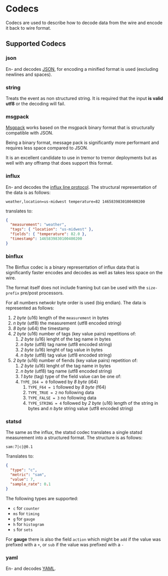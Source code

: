 # Codecs

Codecs are used to describe how to decode data from the wire and encode it back to wire format.

## Supported Codecs

### json

En- and decodes [JSON](https://json.org), for encoding a minified format is used (excluding newlines and spaces).

### string

Treats the event as non structured string. It is required that the input **is valid utf8** or the decoding will fail.

### msgpack

[Msgpack](https://msgpack.org) works based on the msgpack binary format that is structurally compatible with JSON.

Being a binary format, message pack is significantly more performant and requires less space compared to JSON.

It is an excellent candidate to use in tremor to tremor deployments but as well with any offramp that does support this format.

### influx

En- and decodes the [influx line protocol](https://docs.influxdata.com/influxdb/v1.7/write_protocols/line_protocol_tutorial/). The structural representation of the data is as follows:

```text
weather,location=us-midwest temperature=82 1465839830100400200
```

translates to:

```json
{
  "measurement": "weather",
  "tags": { "location": "us-midwest" },
  "fields": { "temperature": 82.0 },
  "timestamp": 1465839830100400200
}
```

### binflux

The Binflux codec is a binary representation of influx data that is significantly faster encodes and decodes as well as takes less space on the wire.

The format itself does not include framing but can be used with the `size-prefix` pre/post processors.

For all numbers netwokr byte order is used (big endian). The data is represented as follows:

1. _2 byte_ (u16) length of the `measurement` in bytes
2. _n byte_ (utf8) the measurement (utf8 encoded string)
3. _8 byte_ (u64) the timestamp
4. _2 byte_ (u16) number of tags (key value pairs) repetitions of:
   1. _2 byte_ (u16) lenght of the tag name in bytes
   2. _n byte_ (utf8) tag name (utf8 encoded string)
   3. _2 byte_ (u16) lenght of tag value in bytes
   4. _n byte_ (utf8) tag value (utf8 encoded string)
5. _2 byte_ (u16) number of fiends (key value pairs) repetition of:
   1. _2 byte_ (u16) lenght of the tag name in bytes
   2. _n byte_ (utf8) tag name (utf8 encoded string)
   3. _1 byte_ (tag) type of the field value can be one of:
   4. `TYPE_I64 = 0` followed by _8 byte_ (i64)
      1. `TYPE_F64 = 1` followed by _8 byte_ (f64)
      2. `TYPE_TRUE = 2` no following data
      3. `TYPE_FALSE = 3` no following data
      4. `TYPE_STRING = 4` followed by _2 byte_ (u16) length of the string in bytes and _n byte_ string value (utf8 encoded string)

### statsd

The same as the influx, the statsd codec translates a single statsd measurement into a structured format. The structure is as follows:

```text
sam:7|c|@0.1
```

Translates to:

```json
{
  "type": "c",
  "metric": "sam",
  "value": 7,
  "sample_rate": 0.1
}
```

The following types are supported:

- `c` for `counter`
- `ms` for `timing`
- `g` for `gauge`
- `h` for `histogram`
- `s` for `sets`

For **gauge** there is also the field `action` which might be `add` if the value was prefixed with a `+`, or `sub` if the value was prefixed with a `-`

### yaml

En- and decodes [YAML](https://yaml.org).
